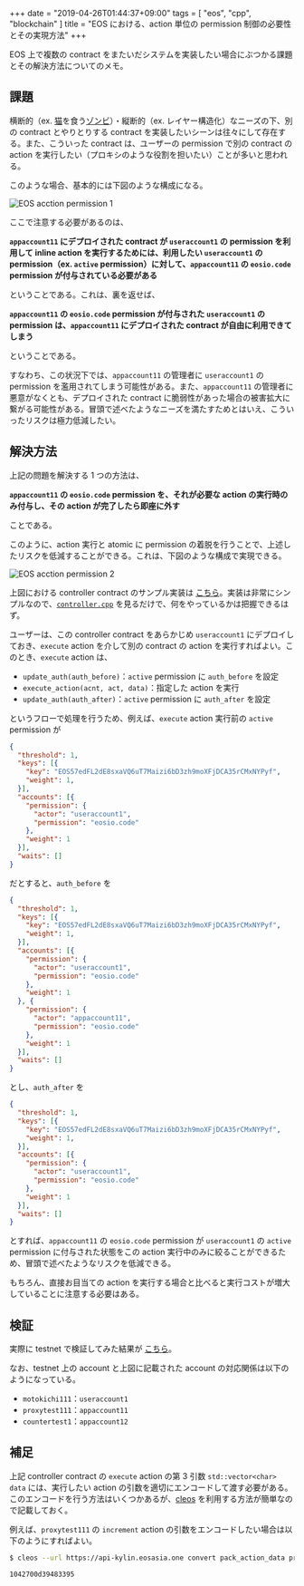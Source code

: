 +++
date = "2019-04-26T01:44:37+09:00"
tags = [ "eos", "cpp", "blockchain" ]
title = "EOS における、action 単位の permission 制御の必要性とその実現方法"
+++

EOS 上で複数の contract をまたいだシステムを実装したい場合にぶつかる課題とその解決方法についてのメモ。

<!--more-->

## 課題

横断的（ex. [猫](https://www.cryptokitties.co)を食う[ゾンビ](https://cryptozombies.io)）・縦断的（ex. レイヤー構造化）なニーズの下、別の contract とやりとりする contract を実装したいシーンは往々にして存在する。また、こういった contract は、ユーザーの permission で別の contract の action を実行したい（プロキシのような役割を担いたい）ことが多いと思われる。

このような場合、基本的には下図のような構成になる。

![EOS acction permission 1](/img/entry/eos-action-permission-1.png)

ここで注意する必要があるのは、

__`appaccount11` にデプロイされた contract が `useraccount1` の permission を利用して inline action を実行するためには、利用したい `useraccount1` の permission（ex. `active` permission）に対して、`appaccount11` の `eosio.code` permission が付与されている必要がある__

ということである。これは、裏を返せば、

__`appaccount11` の `eosio.code` permission が付与された `useraccount1` の permission は、`appaccount11` にデプロイされた contract が自由に利用できてしまう__

ということである。

すなわち、この状況下では、`appaccount11` の管理者に `useraccount1` の permission を濫用されてしまう可能性がある。また、`appaccount11` の管理者に悪意がなくとも、デプロイされた contract に脆弱性があった場合の被害拡大に繋がる可能性がある。冒頭で述べたようなニーズを満たすためとはいえ、こういったリスクは極力低減したい。

## 解決方法

上記の問題を解決する 1 つの方法は、

__`appaccount11` の `eosio.code` permission を、それが必要な action の実行時のみ付与し、その action が完了したら即座に外す__

ことである。

このように、action 実行と atomic に permission の着脱を行うことで、上述したリスクを低減することができる。これは、下図のような構成で実現できる。

![EOS acction permission 2](/img/entry/eos-action-permission-2.png)

上図における controller contract のサンプル実装は [こちら](https://github.com/m0t0k1ch1/sandbox/tree/master/eos/action-permission/controller)。実装は非常にシンプルなので、[`controller.cpp`](https://github.com/m0t0k1ch1/sandbox/blob/master/eos/action-permission/controller/controller.cpp) を見るだけで、何をやっているかは把握できるはず。

ユーザーは、この controller contract をあらかじめ `useraccount1` にデプロイしておき、`execute` action を介して別の contract の action を実行すればよい。このとき、`execute` action は、

- `update_auth(auth_before)`：`active` permission に `auth_before` を設定
- `execute_action(acnt, act, data)`：指定した action を実行
- `update_auth(auth_after)`：`active` permission に `auth_after` を設定

というフローで処理を行うため、例えば、`execute` action 実行前の `active` permission が

``` json
{
  "threshold": 1,
  "keys": [{
    "key": "EOS57edFL2dE8sxaVQ6uT7Maizi6bD3zh9moXFjDCA35rCMxNYPyf",
    "weight": 1,
  }],
  "accounts": [{
    "permission": {
      "actor": "useraccount1",
      "permission": "eosio.code"
    },
    "weight": 1
  }],
  "waits": []
}
```

だとすると、`auth_before` を

``` json
{
  "threshold": 1,
  "keys": [{
    "key": "EOS57edFL2dE8sxaVQ6uT7Maizi6bD3zh9moXFjDCA35rCMxNYPyf",
    "weight": 1,
  }],
  "accounts": [{
    "permission": {
      "actor": "useraccount1",
      "permission": "eosio.code"
    },
    "weight": 1
  }, {
    "permission": {
      "actor": "appaccount11",
      "permission": "eosio.code"
    },
    "weight": 1
  }],
  "waits": []
}
```

とし、`auth_after` を

``` json
{
  "threshold": 1,
  "keys": [{
    "key": "EOS57edFL2dE8sxaVQ6uT7Maizi6bD3zh9moXFjDCA35rCMxNYPyf",
    "weight": 1,
  }],
  "accounts": [{
    "permission": {
      "actor": "useraccount1",
      "permission": "eosio.code"
    },
    "weight": 1
  }],
  "waits": []
}
```

とすれば、`appaccount11` の `eosio.code` permission が `useraccount1` の `active` permission に付与された状態をこの action 実行中のみに絞ることができるため、冒頭で述べたようなリスクを低減できる。

もちろん、直接お目当ての action を実行する場合と比べると実行コストが増大していることに注意する必要はある。

## 検証

実際に testnet で検証してみた結果が [こちら](https://kylin.eosx.io/tx/fe1e0fbc4091d8151e53ce1d18ace3b63722150b5afd6e64bccb8961076e0774?listView=traces)。

なお、testnet 上の account と上図に記載された account の対応関係は以下のようになっている。

- `motokichi111`：`useraccount1`
- `proxytest111`：`appaccount11`
- `countertest1`：`appaccount12`

## 補足

上記 controller contract の `execute` action の第 3 引数 `std::vector<char> data` には、実行したい action の引数を適切にエンコードして渡す必要がある。このエンコードを行う方法はいくつかあるが、[cleos](https://developers.eos.io/eosio-cleos/docs) を利用する方法が簡単なので記載しておく。

例えば、`proxytest111` の `increment` action の引数をエンコードしたい場合は以下のようにすればよい。

``` sh
$ cleos --url https://api-kylin.eosasia.one convert pack_action_data proxytest111 increment '{"me":"motokichi111"}'
```

``` txt
1042700d39483395
```
